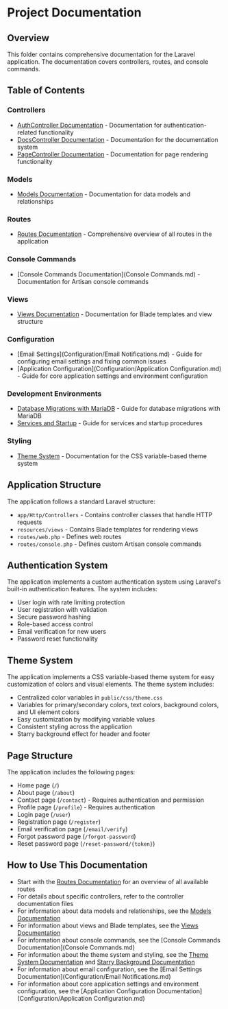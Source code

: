 # Project Documentation

## Overview
This folder contains comprehensive documentation for the Laravel application. The documentation covers controllers, routes, and console commands.

## Table of Contents

### Controllers
- [AuthController Documentation](Controllers/AuthController.md) - Documentation for authentication-related functionality
- [DocsController Documentation](Controllers/DocsController.md) - Documentation for the documentation system
- [PageController Documentation](Controllers/PageController.md) - Documentation for page rendering functionality

### Models
- [Models Documentation](Models.md) - Documentation for data models and relationships

### Routes
- [Routes Documentation](Routes.md) - Comprehensive overview of all routes in the application

### Console Commands
- [Console Commands Documentation](Console Commands.md) - Documentation for Artisan console commands

### Views
- [Views Documentation](Views.md) - Documentation for Blade templates and view structure

### Configuration
- [Email Settings](Configuration/Email Notifications.md) - Guide for configuring email settings and fixing common issues
- [Application Configuration](Configuration/Application Configuration.md) - Guide for core application settings and environment configuration

### Development Environments
- [Database Migrations with MariaDB](Development%20Environments/Database%20Migrations%20with%20MariaDB.md) - Guide for database migrations with MariaDB
- [Services and Startup](Development%20Environments/Services%20and%20Startup.md) - Guide for services and startup procedures

### Styling
- [Theme System](Styling/Themes.md) - Documentation for the CSS variable-based theme system

## Application Structure
The application follows a standard Laravel structure:

- `app/Http/Controllers` - Contains controller classes that handle HTTP requests
- `resources/views` - Contains Blade templates for rendering views
- `routes/web.php` - Defines web routes
- `routes/console.php` - Defines custom Artisan console commands

## Authentication System
The application implements a custom authentication system using Laravel's built-in authentication features. The system includes:

- User login with rate limiting protection
- User registration with validation
- Secure password hashing
- Role-based access control
- Email verification for new users
- Password reset functionality

## Theme System
The application implements a CSS variable-based theme system for easy customization of colors and visual elements. The theme system includes:

- Centralized color variables in `public/css/theme.css`
- Variables for primary/secondary colors, text colors, background colors, and UI element colors
- Easy customization by modifying variable values
- Consistent styling across the application
- Starry background effect for header and footer

## Page Structure
The application includes the following pages:

- Home page (`/`)
- About page (`/about`)
- Contact page (`/contact`) - Requires authentication and permission
- Profile page (`/profile`) - Requires authentication
- Login page (`/user`)
- Registration page (`/register`)
- Email verification page (`/email/verify`)
- Forgot password page (`/forgot-password`)
- Reset password page (`/reset-password/{token}`)

## How to Use This Documentation
- Start with the [Routes Documentation](Routes.md) for an overview of all available routes
- For details about specific controllers, refer to the controller documentation files
- For information about data models and relationships, see the [Models Documentation](Models.md)
- For information about views and Blade templates, see the [Views Documentation](Views.md)
- For information about console commands, see the [Console Commands Documentation](Console Commands.md)
- For information about the theme system and styling, see the [Theme System Documentation](Styling/Themes.md) and [Starry Background Documentation](Styling/StarryBackground.md)
- For information about email configuration, see the [Email Settings Documentation](Configuration/Email Notifications.md)
- For information about core application settings and environment configuration, see the [Application Configuration Documentation](Configuration/Application Configuration.md)
